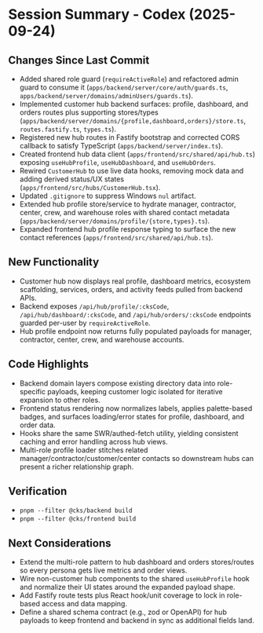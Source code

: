 # Session Summary - Codex (2025-09-24)

## Changes Since Last Commit
- Added shared role guard (`requireActiveRole`) and refactored admin guard to consume it (`apps/backend/server/core/auth/guards.ts`, `apps/backend/server/domains/adminUsers/guards.ts`).
- Implemented customer hub backend surfaces: profile, dashboard, and orders routes plus supporting stores/types (`apps/backend/server/domains/{profile,dashboard,orders}/store.ts`, `routes.fastify.ts`, `types.ts`).
- Registered new hub routes in Fastify bootstrap and corrected CORS callback to satisfy TypeScript (`apps/backend/server/index.ts`).
- Created frontend hub data client (`apps/frontend/src/shared/api/hub.ts`) exposing `useHubProfile`, `useHubDashboard`, and `useHubOrders`.
- Rewired `CustomerHub` to use live data hooks, removing mock data and adding derived status/UX states (`apps/frontend/src/hubs/CustomerHub.tsx`).
- Updated `.gitignore` to suppress Windows `nul` artifact.
- Extended hub profile store/service to hydrate manager, contractor, center, crew, and warehouse roles with shared contact metadata (`apps/backend/server/domains/profile/{store,types}.ts`).
- Expanded frontend hub profile response typing to surface the new contact references (`apps/frontend/src/shared/api/hub.ts`).

## New Functionality
- Customer hub now displays real profile, dashboard metrics, ecosystem scaffolding, services, orders, and activity feeds pulled from backend APIs.
- Backend exposes `/api/hub/profile/:cksCode`, `/api/hub/dashboard/:cksCode`, and `/api/hub/orders/:cksCode` endpoints guarded per-user by `requireActiveRole`.
- Hub profile endpoint now returns fully populated payloads for manager, contractor, center, crew, and warehouse accounts.

## Code Highlights
- Backend domain layers compose existing directory data into role-specific payloads, keeping customer logic isolated for iterative expansion to other roles.
- Frontend status rendering now normalizes labels, applies palette-based badges, and surfaces loading/error states for profile, dashboard, and order data.
- Hooks share the same SWR/authed-fetch utility, yielding consistent caching and error handling across hub views.
- Multi-role profile loader stitches related manager/contractor/customer/center contacts so downstream hubs can present a richer relationship graph.

## Verification
- `pnpm --filter @cks/backend build`
- `pnpm --filter @cks/frontend build`

## Next Considerations
- Extend the multi-role pattern to hub dashboard and orders stores/routes so every persona gets live metrics and order views.
- Wire non-customer hub components to the shared `useHubProfile` hook and normalize their UI states around the expanded payload shape.
- Add Fastify route tests plus React hook/unit coverage to lock in role-based access and data mapping.
- Define a shared schema contract (e.g., zod or OpenAPI) for hub payloads to keep frontend and backend in sync as additional fields land.
